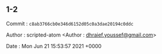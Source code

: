 ## 1-2 

 Commit : `c8ab3766cb0e346d6152d05c0a3dae20194c0ddc`

 Author : scripted-atom <Author : dhraief.youssef@gmail.com> 

 Date 	: Mon Jun 21 15:53:57 2021 +0000 

